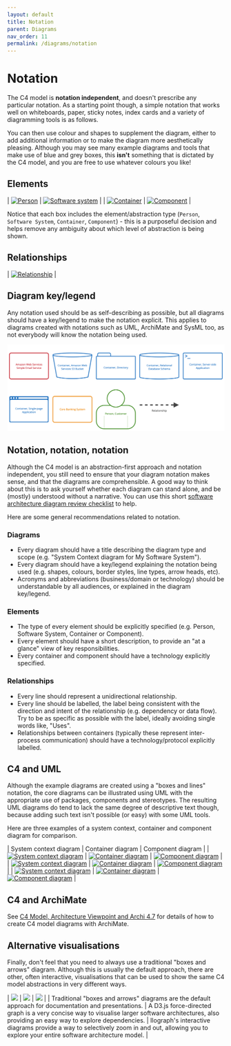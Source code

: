 ```yaml
---
layout: default
title: Notation
parent: Diagrams
nav_order: 11
permalink: /diagrams/notation
---
```


# Notation

The C4 model is __notation independent__, and doesn't prescribe any particular notation. As a starting point though,
a simple notation that works well on whiteboards, paper, sticky notes, index cards and a variety of
diagramming tools is as follows.

You can then use colour and shapes to supplement the diagram, either to add additional information
or to make the diagram more aesthetically pleasing. Although you may see many example diagrams and tools that make
use of blue and grey boxes, this __isn't__ something that is dictated by the C4 model, and you are free to use whatever
colours you like!

## Elements

| [![Person](/images/notation-person.png)](/images/notation-person.png) | [![Software system](/images/notation-software-system.png)](/images/notation-software-system.png) |
| [![Container](/images/notation-container.png)](/images/notation-container.png) | [![Component](/images/notation-component.png)](/images/notation-component.png) |

Notice that each box includes the element/abstraction type (`Person`, `Software System`, `Container`, `Component`) -
this is a purposeful decision and helps remove any ambiguity about which level of abstraction is being shown. 

## Relationships

| [![Relationship](/images/notation-relationship.png)](/images/notation-relationship.png) |

## Diagram key/legend

Any notation used should be as self-describing as possible, but all diagrams should have a key/legend to make the
notation explicit. This applies to diagrams created with notations such as UML, ArchiMate and SysML too,
as not everybody will know the notation being used.

[![A diagram key](/images/examples/Containers-key.png)](/images/examples/Containers-key.png)

## Notation, notation, notation

Although the C4 model is an abstraction-first approach and notation independent, you still need to ensure that your
diagram notation makes sense, and that the diagrams are comprehensible. A good way to think about this is to ask
yourself whether each diagram can stand alone, and be (mostly) understood without a narrative. You can use this short
[software architecture diagram review checklist](/diagrams/checklist) to help.

Here are some general recommendations related to notation.

### Diagrams

- Every diagram should have a title describing the diagram type and scope (e.g. "System Context diagram for My Software System").
- Every diagram should have a key/legend explaining the notation being used (e.g. shapes, colours, border styles, line types, arrow heads, etc).
- Acronyms and abbreviations (business/domain or technology) should be understandable by all audiences, or explained in the diagram key/legend.

### Elements

- The type of every element should be explicitly specified (e.g. Person, Software System, Container or Component).
- Every element should have a short description, to provide an "at a glance" view of key responsibilities.
- Every container and component should have a technology explicitly specified.

### Relationships

- Every line should represent a unidirectional relationship.
- Every line should be labelled, the label being consistent with the direction and intent of the relationship (e.g. dependency or data flow). Try to be as specific as possible with the label, ideally avoiding single words like, "Uses".
- Relationships between containers (typically these represent inter-process communication) should have a technology/protocol explicitly labelled.

## C4 and UML

Although the example diagrams are created using a "boxes and lines" notation, the core diagrams can be illustrated
using UML with the appropriate use of packages, components and stereotypes. The resulting UML diagrams do
tend to lack the same degree of descriptive text though, because adding such text isn't possible (or easy)
with some UML tools.

Here are three examples of a system context, container and component diagram for comparison.

| System context diagram | Container diagram | Component diagram |
| [![System context diagram](/images/spring-petclinic-system-context.png)](/images/spring-petclinic-system-context.png) | [![Container diagram](/images/spring-petclinic-containers.png)](/images/spring-petclinic-containers.png) | [![Component diagram](/images/spring-petclinic-components.png)](/images/spring-petclinic-components.png) |
| [![System context diagram](/images/spring-petclinic-system-context-plantuml.png)](/images/spring-petclinic-system-context-plantuml.png) | [![Container diagram](/images/spring-petclinic-containers-plantuml.png)](/images/spring-petclinic-containers-plantuml.png) | [![Component diagram](/images/spring-petclinic-components-plantuml.png)](/images/spring-petclinic-components-plantuml.png) |
| [![System context diagram](/images/spring-petclinic-system-context-staruml.png)](/images/spring-petclinic-system-context-staruml.png) | [![Container diagram](/images/spring-petclinic-containers-staruml.png)](/images/spring-petclinic-containers-staruml.png) | [![Component diagram](/images/spring-petclinic-components-staruml.png)](/images/spring-petclinic-components-staruml.png) |

## C4 and ArchiMate

See [C4 Model, Architecture Viewpoint and Archi 4.7](https://www.archimatetool.com/blog/2020/04/18/c4-model-architecture-viewpoint-and-archi-4-7/) for details of how to create C4 model diagrams with ArchiMate.

## Alternative visualisations

Finally, don't feel that you need to always use a traditional "boxes and arrows" diagram.
Although this is usually the default approach, there are other, often interactive, visualisations that can be
used to show the same C4 model abstractions in very different ways.

| [![](/images/alternative-1.png)](https://structurizr.com/dsl?example=microservices) |  [![](/images/alternative-2.png)](https://structurizr.com/dsl?example=microservices&renderer=graph) |  [![](/images/alternative-3.png)](https://structurizr.com/dsl?example=microservices&renderer=ilograph) |
| Traditional "boxes and arrows" diagrams are the default approach for documentation and presentations. | A D3.js force-directed graph is a very concise way to visualise larger software architectures, also providing an easy way to explore dependencies. | Ilograph's interactive diagrams provide a way to selectively zoom in and out, allowing you to explore your entire software architecture model. |